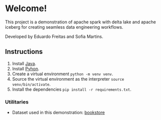 # Welcome!

This project is a demonstration of apache spark with delta lake and apache iceberg for creating seamless data engineering workflows.

Developed by Eduardo Freitas and Sofia Martins.

## Instructions

1. Install [Java](https://www.oracle.com/java/technologies/downloads/).
2. Install [Pyhon](https://www.python.org/downloads/).
3. Create a virtual environment ``` python -m venv venv ```.
4. Source the virtual environment as the interpreter ``` source venv/bin/activate ```.
5. Install the dependencies ``` pip install -r requirements.txt ```.

### Utilitaries
- Dataset used in this demonstration: [bookstore](https://www.kaggle.com/datasets/bishop36/bookstore?resource=download)
